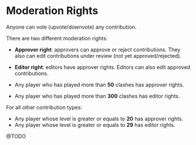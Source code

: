 # Moderation Rights

Anyone can vote (upvote/downvote) any contribution.

There are two different moderation rights:

- **Approver right**: approvers can approve or reject contributions. They also can edit contributions under review (not yet approved/rejected).
- **Editor right**: editors have approver rights. Editors can also edit approved contributions.

- Any player who has played more than **50** clashes has approver rights.
- Any player who has played more than **300** clashes has editor rights.

For all other contribution types:

- Any player whose level is greater or equals to **20** has approver rights.
- Any player whose level is greater or equals to **29** has editor rights.

@TODO